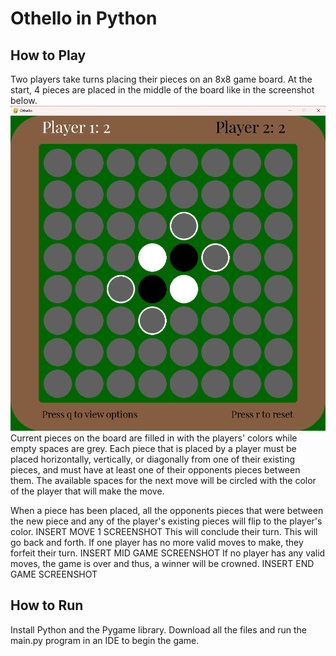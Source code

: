 # Othello in Python
## How to Play
Two players take turns placing their pieces on an 8x8 game board. At the start, 4 pieces are placed in the middle of the board like in the screenshot below.
![screenshot](SCREENSHOTS/Start_Game.png)
Current pieces on the board are filled in with the players' colors while empty spaces are grey. Each piece that is placed by a player must be placed horizontally, vertically, or diagonally from one of their existing pieces, and must have at least one
of their opponents pieces between them. The available spaces for the next move will be circled with the color of the player that will make the move.

When a piece has been placed, all the opponents pieces that were between the new piece and any of the player's existing pieces will flip to the
player's color.
INSERT MOVE 1 SCREENSHOT
This will conclude their turn. This will go back and forth. If one player has no more valid moves to make, they forfeit their
turn.
INSERT MID GAME SCREENSHOT
If no player has any valid moves, the game is over and thus, a winner will be crowned.
INSERT END GAME SCREENSHOT

## How to Run
Install Python and the Pygame library. Download all the files and run the main.py program in an IDE to begin the game.
